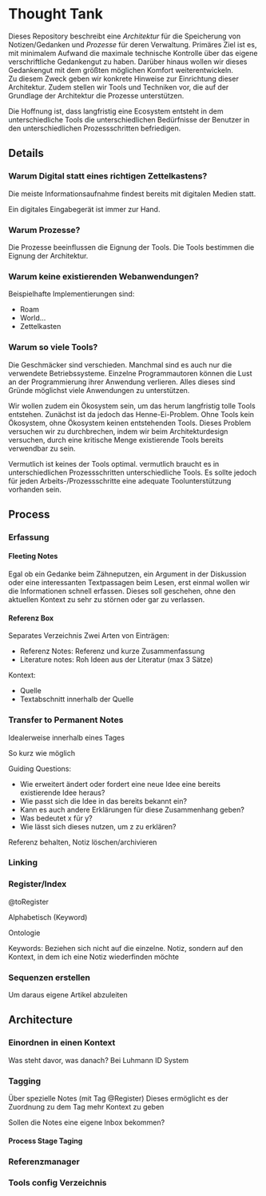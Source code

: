 # Thought Tank

Dieses Repository beschreibt eine _Architektur_ für die Speicherung von Notizen/Gedanken und _Prozesse_ für deren Verwaltung.
Primäres Ziel ist es, mit minimalem Aufwand die maximale technische Kontrolle über das eigene verschriftliche Gedankengut zu haben.
Darüber hinaus wollen wir dieses Gedankengut mit dem größten möglichen Komfort weiterentwickeln.  
Zu diesem Zweck geben wir konkrete Hinweise zur Einrichtung dieser Architektur.
Zudem stellen wir Tools und Techniken vor, die auf der Grundlage der Architektur die Prozesse unterstützen.

Die Hoffnung ist, dass langfristig eine Ecosystem entsteht in dem unterschiedliche Tools die unterschiedlichen Bedürfnisse der Benutzer in den unterschiedlichen Prozessschritten befriedigen.

## Details

### Warum Digital statt eines richtigen Zettelkastens?

Die meiste Informationsaufnahme findest bereits mit digitalen Medien statt.

Ein digitales Eingabegerät ist immer zur Hand.

### Warum Prozesse?

Die Prozesse beeinflussen die Eignung der Tools. 
Die Tools bestimmen die Eignung der Architektur.

### Warum keine existierenden Webanwendungen?
Beispielhafte Implementierungen sind:
- Roam
- World...
- Zettelkasten

### Warum so viele Tools?

Die Geschmäcker sind verschieden. 
Manchmal sind es auch nur die verwendete Betriebssysteme.
Einzelne Programmautoren können die Lust an der Programmierung ihrer Anwendung verlieren.
Alles dieses sind Gründe möglichst viele Anwendungen zu unterstützen.

Wir wollen zudem ein Ökosystem sein, um das herum langfristig tolle Tools entstehen.
Zunächst ist da jedoch das Henne-Ei-Problem.
Ohne Tools kein Ökosystem, ohne Ökosystem keinen entstehenden Tools.
Dieses Problem versuchen wir zu durchbrechen, indem wir beim Architekturdesign versuchen, durch eine kritische Menge existierende Tools bereits verwendbar zu sein.

Vermutlich ist keines der Tools optimal.
vermutlich braucht es in unterschiedlichen Prozessschritten unterschiedliche Tools.
Es sollte jedoch für jeden Arbeits-/Prozessschritte eine adequate Toolunterstützung vorhanden sein.

## Process

### Erfassung

#### Fleeting Notes

Egal ob ein Gedanke beim Zähneputzen, ein Argument in der Diskussion oder eine interessanten Textpassagen beim Lesen, erst einmal wollen wir die Informationen schnell erfassen.
Dieses soll geschehen, ohne den aktuellen Kontext zu sehr zu störnen oder gar zu verlassen.

#### Referenz Box
Separates Verzeichnis
Zwei Arten von Einträgen:
- Referenz Notes: Referenz und kurze Zusammenfassung
- Literature notes: Roh Ideen aus der Literatur (max 3 Sätze)

Kontext:
- Quelle
- Textabschnitt innerhalb der Quelle

### Transfer to Permanent Notes

Idealerweise innerhalb eines Tages

So kurz wie möglich

Guiding Questions:
- Wie erweitert ändert oder fordert eine neue Idee eine bereits existierende Idee heraus?
- Wie passt sich die Idee in das bereits bekannt ein?
- Kann es auch andere Erklärungen für diese Zusammenhang geben?
- Was bedeutet x für y?
- Wie lässt sich dieses nutzen, um z zu erklären?

Referenz behalten, Notiz löschen/archivieren

### Linking

### Register/Index

@toRegister

Alphabetisch (Keyword)

Ontologie

Keywords: Beziehen sich nicht auf die einzelne. Notiz, sondern auf den Kontext, in dem ich eine Notiz wiederfinden möchte

### Sequenzen erstellen

Um daraus eigene Artikel abzuleiten




## Architecture
### Einordnen in einen Kontext
Was steht davor, was danach?
Bei Luhmann ID System
### Tagging
Über spezielle Notes (mit Tag @Register)
Dieses ermöglicht es der Zuordnung zu dem Tag mehr Kontext zu geben

Sollen die Notes eine eigene Inbox bekommen?

#### Process Stage Taging


### Referenzmanager


### Tools config Verzeichnis 
